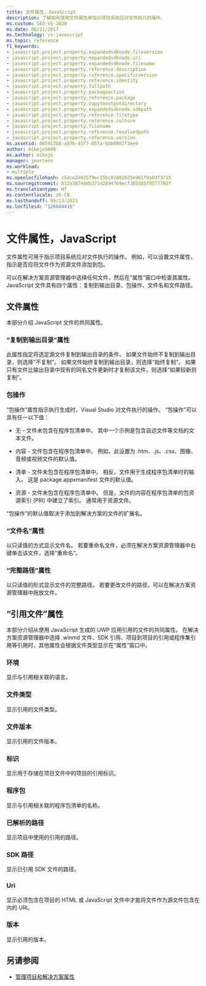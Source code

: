 ```yaml
---
title: 文件属性，JavaScript
description: 了解如何使用文件属性来指示项目系统应对文件执行的操作。
ms.custom: SEO-VS-2020
ms.date: 06/21/2017
ms.technology: vs-javascript
ms.topic: reference
f1_keywords:
- javascript.project.property.expandedsdknode.fileversion
- javascript.project.property.expandedsdknode.uri
- javascript.project.property.expandedsdknode.filename
- javascript.project.property.reference.description
- javascript.project.property.reference.specificversion
- javascript.project.property.reference.identity
- javascript.project.property.fullpath
- javascript.project.property.packageaction
- javascript.project.property.reference.package
- javascript.project.property.copytooutputdirectory
- javascript.project.property.expandedsdknode.sdkpath
- javascript.project.property.reference.filetype
- javascript.project.property.reference.culture
- javascript.project.property.filename
- javascript.project.property.reference.resolvedpath
- javascript.project.property.reference.version
ms.assetid: 085913b8-a97b-45f7-85fa-bbb0902f3ee9
author: mikejo5000
ms.author: mikejo
manager: jmartens
ms.workload:
- multiple
ms.openlocfilehash: c54ce24025f9ec15bc03d02825e961f9a03f3715
ms.sourcegitcommit: b12a38744db371d2894769ecf305585f9577792f
ms.translationtype: HT
ms.contentlocale: zh-CN
ms.lasthandoff: 09/13/2021
ms.locfileid: "126644416"
---
```

# <a name="file-properties-javascript"></a>文件属性，JavaScript

文件属性可用于指示项目系统应对文件执行的操作。 例如，可以设置文件属性，指示是否应将文件作为资源文件添加到包。

可以在解决方案资源管理器中选择任何文件，然后在“属性”窗口中检查其属性。 JavaScript 文件具有四个属性：复制到输出目录、包操作、文件名和文件路径。

## <a name="file-properties"></a>文件属性
本部分介绍 JavaScript 文件的共同属性。

### <a name="copy-to-output-directory-property"></a>“复制到输出目录”属性
此属性指定将选定源文件复制到输出目录的条件。 如果文件始终不复制到输出目录，则选择“不复制”。 如果文件始终复制到输出目录，则选择“始终复制”。 如果只有文件比输出目录中现有的同名文件更新时才复制该文件，则选择“如果较新则复制”。

### <a name="package-action"></a>包操作
“包操作”属性指示执行生成时，Visual Studio 对文件执行的操作。 “包操作”可以具有任一以下值：

- 无 - 文件未包含在程序包清单中。 其中一个示例是包含自述文件等文档的文本文件。

- 内容 - 文件包含在程序包清单中。 例如，此设置为 .htm、.js、.css、图像、音频或视频文件的默认值。

- 清单 - 文件未包含在程序包清单中。 相反，文件用于生成程序包清单时的输入。 这是 package.appxmanifest 文件的默认值。

- 资源 - 文件未包含在程序包清单中。 但是，文件的内容在程序包清单的包资源索引 (PRI) 中建立了索引。 通常用于资源文件。

“包操作”的默认值取决于添加到解决方案的文件的扩展名。

### <a name="file-name-property"></a>“文件名”属性
以只读值的方式显示文件名。 若要重命名文件，必须在解决方案资源管理器中右键单击该文件，选择“重命名”。

### <a name="full-path-property"></a>“完整路径”属性
以只读值的形式显示文件的完整路径。 若要更改文件的路径，可以在解决方案资源管理器中拖放文件。

## <a name="reference-file-properties"></a>“引用文件”属性
本部分介绍从使用 JavaScript 生成的 UWP 应用引用的文件的共同属性。 在解决方案资源管理器中选择 .winmd 文件、SDK 引用、项目到项目的引用或程序集引用等引用时，其他属性会根据文件类型显示在“属性”窗口中。

### <a name="culture"></a>环境
显示与引用相关联的语言。

### <a name="file-type"></a>文件类型
显示引用的文件类型。

### <a name="file-version"></a>文件版本
显示引用的文件版本。

### <a name="identity"></a>标识
显示用于存储在项目文件中的项目的引用标识。

### <a name="package"></a>程序包
显示与引用相关联的程序包清单的名称。

### <a name="resolved-path"></a>已解析的路径
显示项目中使用的引用的路径。

### <a name="sdk-path"></a>SDK 路径
显示已引用 SDK 文件的路径。

### <a name="uri"></a>Uri
显示必须包含在项目的 HTML 或 JavaScript 文件中才能将文件作为源文件包含在内的 URI。

### <a name="version"></a>版本
显示引用的版本。

## <a name="see-also"></a>另请参阅

- [管理项目和解决方案属性](../../ide/managing-project-and-solution-properties.md)